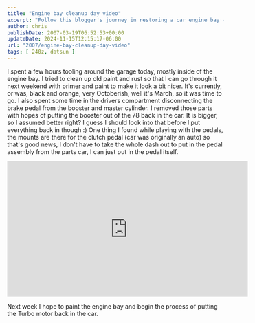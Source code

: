```yaml
---
title: "Engine bay cleanup day video"
excerpt: "Follow this blogger's journey in restoring a car engine bay - from rust cleanup, repainting, to brake and pedal modifications."
author: chris
publishDate: 2007-03-19T06:52:53+00:00
updateDate: 2024-11-15T12:15:17-06:00
url: "2007/engine-bay-cleanup-day-video"
tags: [ 240z, datsun ]
---
```


I spent a few hours tooling around the garage today, mostly inside of the engine bay.
I tried to clean up old paint and rust so that I can go through it next weekend with primer and paint to make it look a bit nicer. It's currently, or was, black and orange, very Octoberish, well it's March, so it was time to go. I also spent some time in the drivers compartment disconnecting the brake pedal from the booster and master cylinder. 
I removed those parts with hopes of putting the booster out of the 78 back in the car. It is bigger, so I assumed better right? I guess I should look into that before I put everything back in though :)
One thing I found while playing with the pedals, the mounts are there for the clutch pedal (car was originally an auto) so that's good news, I don't have to take the whole dash out to put in the pedal assembly from the parts car, I can just put in the pedal itself.

<iframe width="560" height="315" src="https://www.youtube.com/embed/ANz9qkmFiy0?si=j0sG5_hx0V_mO-Cz" title="YouTube video player" frameborder="0" allow="accelerometer; autoplay; clipboard-write; encrypted-media; gyroscope; picture-in-picture; web-share" allowfullscreen></iframe>

Next week I hope to paint the engine bay and begin the process of putting the Turbo motor back in the car.     


